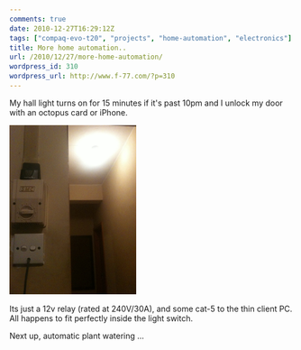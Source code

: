 ```yaml
---
comments: true
date: 2010-12-27T16:29:12Z
tags: ["compaq-evo-t20", "projects", "home-automation", "electronics"]
title: More home automation..
url: /2010/12/27/more-home-automation/
wordpress_id: 310
wordpress_url: http://www.f-77.com/?p=310
---
```


My hall light turns on for 15 minutes if it's past 10pm and I unlock my door with an octopus card or iPhone.

<a href="/content/images/posts/2010/12/hall-light.jpg"><img class="aligncenter size-medium wp-image-311" title="Hall Light Automated" src="/content/images/posts/2010/12/hall-light.jpg" alt="Hall Light Automated" width="225" height="300" /></a>

Its just a 12v relay (rated at 240V/30A), and some cat-5 to the thin client PC. All happens to fit perfectly inside the light switch.

Next up, automatic plant watering ...
